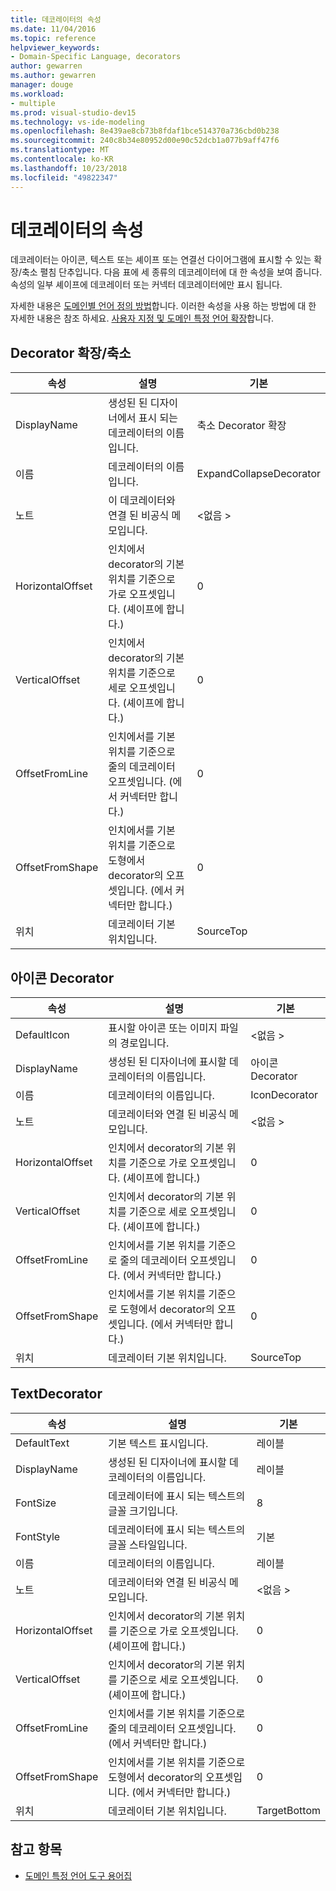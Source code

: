 ```yaml
---
title: 데코레이터의 속성
ms.date: 11/04/2016
ms.topic: reference
helpviewer_keywords:
- Domain-Specific Language, decorators
author: gewarren
ms.author: gewarren
manager: douge
ms.workload:
- multiple
ms.prod: visual-studio-dev15
ms.technology: vs-ide-modeling
ms.openlocfilehash: 8e439ae8cb73b8fdaf1bce514370a736cbd0b238
ms.sourcegitcommit: 240c8b34e80952d00e90c52dcb1a077b9aff47f6
ms.translationtype: MT
ms.contentlocale: ko-KR
ms.lasthandoff: 10/23/2018
ms.locfileid: "49822347"
---
```

# <a name="properties-of-decorators"></a>데코레이터의 속성
데코레이터는 아이콘, 텍스트 또는 셰이프 또는 연결선 다이어그램에 표시할 수 있는 확장/축소 펼침 단추입니다. 다음 표에 세 종류의 데코레이터에 대 한 속성을 보여 줍니다. 속성의 일부 셰이프에 데코레이터 또는 커넥터 데코레이터에만 표시 됩니다.

 자세한 내용은 [도메인별 언어 정의 방법](../modeling/how-to-define-a-domain-specific-language.md)합니다. 이러한 속성을 사용 하는 방법에 대 한 자세한 내용은 참조 하세요. [사용자 지정 및 도메인 특정 언어 확장](../modeling/customizing-and-extending-a-domain-specific-language.md)합니다.

## <a name="expandcollapse-decorator"></a>Decorator 확장/축소

|속성|설명|기본|
|-|-|-|
|DisplayName|생성된 된 디자이너에서 표시 되는 데코레이터의 이름입니다.|축소 Decorator 확장|
|이름|데코레이터의 이름입니다.|ExpandCollapseDecorator|
|노트|이 데코레이터와 연결 된 비공식 메모입니다.|\<없음 >|
|HorizontalOffset|인치에서 decorator의 기본 위치를 기준으로 가로 오프셋입니다. (셰이프에 합니다.)|0|
|VerticalOffset|인치에서 decorator의 기본 위치를 기준으로 세로 오프셋입니다. (셰이프에 합니다.)|0|
|OffsetFromLine|인치에서를 기본 위치를 기준으로 줄의 데코레이터 오프셋입니다. (에서 커넥터만 합니다.)|0|
|OffsetFromShape|인치에서를 기본 위치를 기준으로 도형에서 decorator의 오프셋입니다. (에서 커넥터만 합니다.)|0|
|위치|데코레이터 기본 위치입니다.|SourceTop|

## <a name="icon-decorator"></a>아이콘 Decorator

|속성|설명|기본|
|-|-|-|
|DefaultIcon|표시할 아이콘 또는 이미지 파일의 경로입니다.|\<없음 >|
|DisplayName|생성된 된 디자이너에 표시할 데코레이터의 이름입니다.|아이콘 Decorator|
|이름|데코레이터의 이름입니다.|IconDecorator|
|노트|데코레이터와 연결 된 비공식 메모입니다.|\<없음 >|
|HorizontalOffset|인치에서 decorator의 기본 위치를 기준으로 가로 오프셋입니다. (셰이프에 합니다.)|0|
|VerticalOffset|인치에서 decorator의 기본 위치를 기준으로 세로 오프셋입니다. (셰이프에 합니다.)|0|
|OffsetFromLine|인치에서를 기본 위치를 기준으로 줄의 데코레이터 오프셋입니다. (에서 커넥터만 합니다.)|0|
|OffsetFromShape|인치에서를 기본 위치를 기준으로 도형에서 decorator의 오프셋입니다. (에서 커넥터만 합니다.)|0|
|위치|데코레이터 기본 위치입니다.|SourceTop|

## <a name="textdecorator"></a>TextDecorator

|속성|설명|기본|
|-|-|-|
|DefaultText|기본 텍스트 표시입니다.|레이블|
|DisplayName|생성된 된 디자이너에 표시할 데코레이터의 이름입니다.|레이블|
|FontSize|데코레이터에 표시 되는 텍스트의 글꼴 크기입니다.|8|
|FontStyle|데코레이터에 표시 되는 텍스트의 글꼴 스타일입니다.|기본|
|이름|데코레이터의 이름입니다.|레이블|
|노트|데코레이터와 연결 된 비공식 메모입니다.|\<없음 >|
|HorizontalOffset|인치에서 decorator의 기본 위치를 기준으로 가로 오프셋입니다. (셰이프에 합니다.)|0|
|VerticalOffset|인치에서 decorator의 기본 위치를 기준으로 세로 오프셋입니다. (셰이프에 합니다.)|0|
|OffsetFromLine|인치에서를 기본 위치를 기준으로 줄의 데코레이터 오프셋입니다. (에서 커넥터만 합니다.)|0|
|OffsetFromShape|인치에서를 기본 위치를 기준으로 도형에서 decorator의 오프셋입니다. (에서 커넥터만 합니다.)|0|
|위치|데코레이터 기본 위치입니다.|TargetBottom|

## <a name="see-also"></a>참고 항목

- [도메인 특정 언어 도구 용어집](http://msdn.microsoft.com/ca5e84cb-a315-465c-be24-76aa3df276aa)